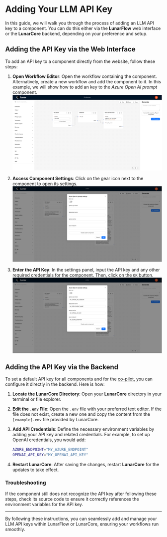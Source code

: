 # Adding Your LLM API Key

In this guide, we will walk you through the process of adding an LLM API key to a component. You can do this either via the **LunarFlow** web interface or the **LunarCore** backend, depending on your preference and setup.

## Adding the API Key via the Web Interface

To add an API key to a component directly from the website, follow these steps:

1. **Open Workflow Editor**: Open the workflow containing the component. Alternatively, create a new workflow and add the component to it. In this example, we will show how to add an key to the *Azure Open AI prompt* component.
   ![Workflow Example](../img/lunar_generated_workflow.png)

2. **Access Component Settings**: Click on the gear icon next to the component to open its settings.
   ![Workflow Component Settings](../img/lunar_workflow_component_settings.png)

3. **Enter the API Key**: In the settings panel, input the API key and any other required credentials for the component. Then, click on the `OK` button.
   ![API Credentials](../img/lunar_workflow_api_credentials.png)

## Adding the API Key via the Backend

To set a default API key for all components and for the [co-pilot](copilot), you can configure it directly in the backend. Here is how:

1. **Locate the LunarCore Directory**: Open your **LunarCore** directory in your terminal or file explorer.

2. **Edit the `.env` File**: Open the `.env` file with your preferred text editor. If the file does not exist, create a new one and copy the content from the `[example].env` file provided by LunarCore.

3. **Add API Credentials**: Define the necessary environment variables by adding your API key and related credentials. For example, to set up OpenAI credentials, you would add:
    ```bash
    AZURE_ENDPOINT="MY_AZURE_ENDPOINT"
    OPENAI_API_KEY="MY_OPENAI_API_KEY"
    ```

4. **Restart LunarCore**: After saving the changes, restart **LunarCore** for the updates to take effect.

### Troubleshooting

If the component still does not recognize the API key after following these steps, check its source code to ensure it correctly references the environment variables for the API key.

---

By following these instructions, you can seamlessly add and manage your LLM API keys within LunarFlow or LunarCore, ensuring your workflows run smoothly.
